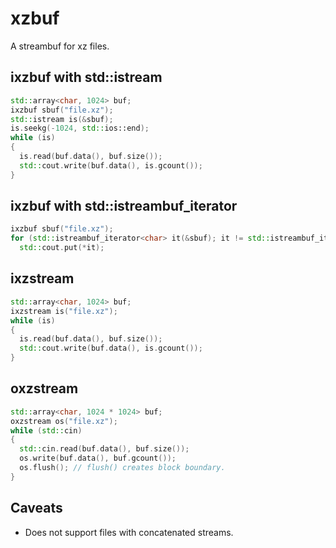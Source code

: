 # xzbuf
A streambuf for xz files.

## ixzbuf with std::istream
```c++
std::array<char, 1024> buf;
ixzbuf sbuf("file.xz");
std::istream is(&sbuf);
is.seekg(-1024, std::ios::end);
while (is)
{
  is.read(buf.data(), buf.size());
  std::cout.write(buf.data(), is.gcount());
}
```
## ixzbuf with std::istreambuf_iterator
```c++
ixzbuf sbuf("file.xz");
for (std::istreambuf_iterator<char> it(&sbuf); it != std::istreambuf_iterator<char>{}; ++it)
  std::cout.put(*it);
```

## ixzstream 
```c++
std::array<char, 1024> buf;
ixzstream is("file.xz");
while (is)
{
  is.read(buf.data(), buf.size());
  std::cout.write(buf.data(), is.gcount());
}
```

## oxzstream 
```c++
std::array<char, 1024 * 1024> buf;
oxzstream os("file.xz");
while (std::cin)
{
  std::cin.read(buf.data(), buf.size());
  os.write(buf.data(), buf.gcount());
  os.flush(); // flush() creates block boundary.
}
```

## Caveats
* Does not support files with concatenated streams.
